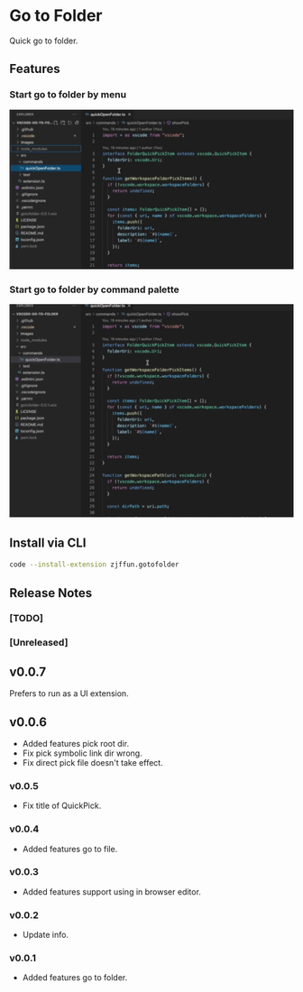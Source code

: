 # Go to Folder

Quick go to folder.

## Features

### Start go to folder by menu

![Go to folder by menu](images/go-to-folder-by-menu.webp)

### Start go to folder by command palette

![Go to folder by command palette](images/go-to-folder-by-command-palette.webp)

## Install via CLI

```bash
code --install-extension zjffun.gotofolder
```

## Release Notes

### [TODO]

### [Unreleased]

## v0.0.7

Prefers to run as a UI extension.

## v0.0.6

- Added features pick root dir.
- Fix pick symbolic link dir wrong.
- Fix direct pick file doesn't take effect.

### v0.0.5

- Fix title of QuickPick.

### v0.0.4

- Added features go to file.

### v0.0.3

- Added features support using in browser editor.

### v0.0.2

- Update info.

### v0.0.1

- Added features go to folder.
